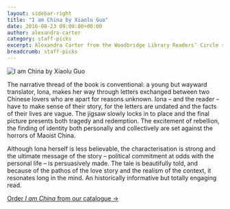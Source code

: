 ```yaml
---
layout: sidebar-right
title: "I am China by Xiaolu Guo"
date: 2016-08-23 09:00:00+00:00
author: alexandra-carter
category: staff-picks
excerpt: Alexandra Carter from the Woodbridge Library Readers’ Circle reviews Xialou Guo's novel about a translator.
breadcrumb: staff-picks
---
```

![I am China by Xiaolu Guo](/images/featured/featured-i-am-china.jpg)

The narrative thread of the book is conventional: a young but wayward translator, Iona, makes her way through letters exchanged between two Chinese lovers who are apart for reasons unknown. Iona – and the reader – have to make sense of their story, for the letters are undated and the facts of their lives are vague. The jigsaw slowly locks in to place and the final picture presents both tragedy and redemption. The excitement of rebellion, the finding of identity both personally and collectively are set against the horrors of Maoist China.

Although Iona herself is less believable, the characterisation is strong and the ultimate message of the story – political commitment at odds with the personal life – is persuasively made. The tale is beautifully told, and because of the pathos of the love story and the realism of the context, it resonates long in the mind. An historically informative but totally engaging read.

[Order <cite>I am China</cite> from our catalogue →](https://suffolk.spydus.co.uk/cgi-bin/spydus.exe/ENQ/OPAC/BIBENQ/11078506?QRY=CTIBIB%3C%20IRN(37444848)&QRYTEXT=I%20am%20China)
